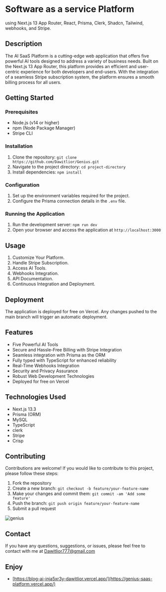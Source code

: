 # Software as a service Platform

using Next.js 13 App Router, React, Prisma, Clerk, Shadcn, Tailwind, webhooks, and Stripe. 

## Description

The AI SaaS Platform is a cutting-edge web application that offers five powerful AI tools designed to address a variety of business needs. Built on the Next.js 13 App Router, this platform provides an efficient and user-centric experience for both developers and end-users. With the integration of a seamless Stripe subscription system, the platform ensures a smooth billing process for all users.


## Getting Started

### Prerequisites

- Node.js (v14 or higher)
- npm (Node Package Manager)
- Stripe CLI

### Installation

1. Clone the repository: `git clone https://github.com/Dawitlior/Genius.git`
2. Navigate to the project directory: `cd project-directory`
3. Install dependencies: `npm install`

### Configuration

1. Set up the environment variables required for the project.
2. Configure the Prisma connection details in the `.env` file.


### Running the Application

1. Run the development server: `npm run dev`
2. Open your browser and access the application at `http://localhost:3000`

## Usage

1. Customize Your Platform.
2. Handle Stripe Subscription.
3. Access AI Tools.
4. Webhooks Integration.
5. API Documentation.
6. Continuous Integration and Deployment.

## Deployment

The application is deployed for free on Vercel. Any changes pushed to the main branch will trigger an automatic deployment.

## Features

- Five Powerful AI Tools
- Secure and Hassle-Free Billing with Stripe Integration
- Seamless integration with Prisma as the ORM
- Fully typed with TypeScript for enhanced reliability
-  Real-Time Webhooks Integration
-  Security and Privacy Assurance
-  Robust Web Development Technologies
- Deployed for free on Vercel

## Technologies Used

- Next.js 13.3
- Prisma (ORM)
- MySQL
- TypeScript
- clerk
- Stripe
- Crisp


## Contributing

Contributions are welcome! If you would like to contribute to this project, please follow these steps:

1. Fork the repository
2. Create a new branch: `git checkout -b feature/your-feature-name`
3. Make your changes and commit them: `git commit -am 'Add some feature'`
4. Push the branch: `git push origin feature/your-feature-name`
5. Submit a pull request


![genius](https://github.com/Dawitlior/Genius/assets/102303153/af7e9014-2189-48ea-8b1b-4c826f0f9d4b)



## Contact

If you have any questions, suggestions, or issues, please feel free to contact with me at Dawitlior777@gmail.com

## Enjoy

- [https://blog-ai-inja5xr3y-dawitlior.vercel.app/](https://genius-saas-platform.vercel.app/)



